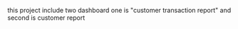 this project include two dashboard one is "customer transaction report" and second is customer report
